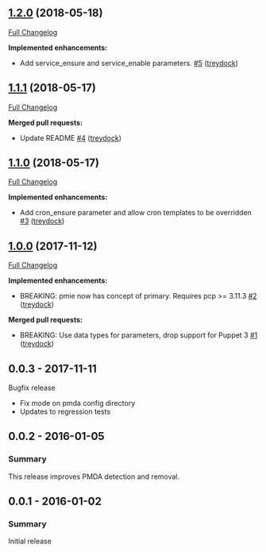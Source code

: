 ## [1.2.0](https://github.com/treydock/puppet-module-pcp/tree/1.2.0) (2018-05-18)
[Full Changelog](https://github.com/treydock/puppet-module-pcp/compare/1.1.1...1.2.0)

**Implemented enhancements:**

- Add service\_ensure and service\_enable parameters. [\#5](https://github.com/treydock/puppet-module-pcp/pull/5) ([treydock](https://github.com/treydock))

## [1.1.1](https://github.com/treydock/puppet-module-pcp/tree/1.1.1) (2018-05-17)
[Full Changelog](https://github.com/treydock/puppet-module-pcp/compare/1.1.0...1.1.1)

**Merged pull requests:**

- Update README [\#4](https://github.com/treydock/puppet-module-pcp/pull/4) ([treydock](https://github.com/treydock))

## [1.1.0](https://github.com/treydock/puppet-module-pcp/tree/1.1.0) (2018-05-17)
[Full Changelog](https://github.com/treydock/puppet-module-pcp/compare/1.0.0...1.1.0)

**Implemented enhancements:**

- Add cron\_ensure parameter and allow cron templates to be overridden [\#3](https://github.com/treydock/puppet-module-pcp/pull/3) ([treydock](https://github.com/treydock))

## [1.0.0](https://github.com/treydock/puppet-module-pcp/tree/1.0.0) (2017-11-12)
[Full Changelog](https://github.com/treydock/puppet-module-pcp/compare/0.0.3...1.0.0)

**Implemented enhancements:**

- BREAKING: pmie now has concept of primary.  Requires pcp \>= 3.11.3 [\#2](https://github.com/treydock/puppet-module-pcp/pull/2) ([treydock](https://github.com/treydock))

**Merged pull requests:**

- BREAKING: Use data types for parameters, drop support for Puppet 3 [\#1](https://github.com/treydock/puppet-module-pcp/pull/1) ([treydock](https://github.com/treydock))

## 0.0.3 - 2017-11-11

Bugfix release

* Fix mode on pmda config directory
* Updates to regression tests

## 0.0.2 - 2016-01-05

### Summary

This release improves PMDA detection and removal.

## 0.0.1 - 2016-01-02

### Summary

Initial release
